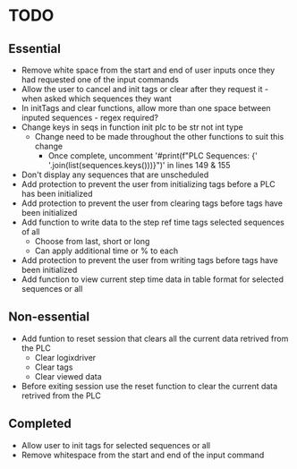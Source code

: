 TODO
====
Essential
---------
* Remove white space from the start and end of user inputs once they had requested one of the input commands
* Allow the user to cancel and init tags or clear after they request it - when asked which sequences they want 
* In initTags and clear functions, allow more than one space between inputed sequences - regex required?
* Change keys in seqs in function init plc to be str not int type
    * Change need to be made throughout the other functions to suit this change
        * Once complete, uncomment '#print(f"PLC Sequences: {' '.join(list(sequences.keys()))}")' in lines 149 & 155
* Don't display any sequences that are unscheduled
* Add protection to prevent the user from initializing tags before a PLC has been initialized
* Add protection to prevent the user from clearing tags before tags have been initialized
* Add function to write data to the step ref time tags selected sequences of all
    * Choose from last, short or long
    * Can apply additional time or % to each
* Add protection to prevent the user from writing tags before tags have been initialized
* Add function to view current step time data in table format for selected sequences or all

Non-essential
-------------
* Add funtion to reset session that clears all the current data retrived from the PLC
    * Clear logixdriver
    * Clear tags
    * Clear viewed data
* Before exiting session use the reset function to clear the current data retrived from the PLC

Completed
---------
* Allow user to init tags for selected sequences or all
* Remove whitespace from the start and end of the input command